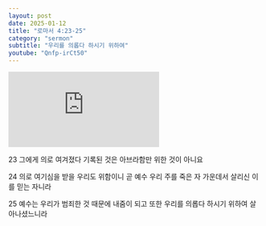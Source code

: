 ```yaml
---
layout: post
date: 2025-01-12
title: "로마서 4:23-25"
category: "sermon"
subtitle: "우리를 의롭다 하시기 위하여"
youtube: "Qnfp-irCt50"
---
```


<div class="youtube margin-large">
    <iframe src="https://www.youtube.com/embed/Qnfp-irCt50" title="YouTube video player" frameborder="0" allow="accelerometer; autoplay; clipboard-write; encrypted-media; gyroscope; picture-in-picture; web-share" allowfullscreen></iframe>
</div>

23 그에게 의로 여겨졌다 기록된 것은 아브라함만 위한 것이 아니요

24 의로 여기심을 받을 우리도 위함이니 곧 예수 우리 주를 죽은 자 가운데서 살리신 이를 믿는 자니라

25 예수는 우리가 범죄한 것 때문에 내줌이 되고 또한 우리를 의롭다 하시기 위하여 살아나셨느니라

